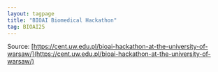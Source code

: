 ```yaml
---
layout: tagpage
title: "BIOAI Biomedical Hackathon"
tag: BIOAI25
---
```


Source: [https://cent.uw.edu.pl/bioai-hackathon-at-the-university-of-warsaw/](https://cent.uw.edu.pl/bioai-hackathon-at-the-university-of-warsaw/)
